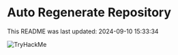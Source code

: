 # Auto Regenerate Repository

This README was last updated: 2024-09-10 15:33:34

 ![TryHackMe](https://tryhackme.com/badge/533634)